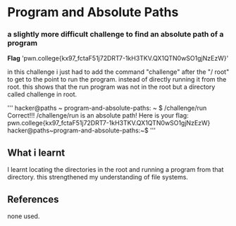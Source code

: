 # Program and Absolute Paths
### a slightly more difficult challenge to find an absolute path of a program

**Flag** 'pwn.college{kx97_fctaF51j72DRT7-1kH3TKV.QX1QTN0wSO1gjNzEzW}'

in this challenge i just had to add the command "challenge" after the "/ root" to get to the point to run the program. instead of directly running it from the root.
this shows that the run program was not in the root but a directory called challenge in root.

'''
hacker@paths ~ program-and-absolute-paths: ~ $ /challenge/run
Correct!!!
/challenge/run is an absolute path! Here is your flag:
pwn.college{kx97_fctaF51j72DRT7-1kH3TKV.QX1QTN0wSO1gjNzEzW}
hacker@paths~program-and-absolute-paths:~$ 
'''

## What i learnt
I learnt locating the directories in the root and running a program from that directory. this strengthened my understanding of file systems.

## References
none used.
